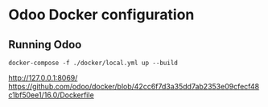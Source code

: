 # Odoo Docker configuration

## Running Odoo

```shell
docker-compose -f ./docker/local.yml up --build
```
http://127.0.0.1:8069/
https://github.com/odoo/docker/blob/42cc6f7d3a35dd7ab2353e09cfecf48c1bf50ee1/16.0/Dockerfile